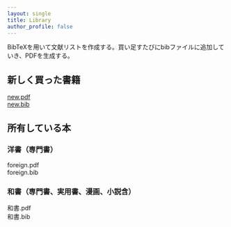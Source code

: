 ```yaml
---
layout: single
title: Library
author_profile: false
---
```

BibTeXを用いて文献リストを作成する。買い足すたびにbibファイルに追加していき、PDFを生成する。

## 新しく買った書籍

<i class="far fa-file-pdf"></i>  <a href = "/bib/new.pdf" >new.pdf</a><br>
<i class="far fa-file-alt"></i>  <a href = "/bib/new.bib" >new.bib</a>


## 所有している本
### 洋書（専門書）
<i class="far fa-file-pdf"></i>  foreign.pdf<br>
<i class="far fa-file-alt"></i>  foreign.bib

### 和書（専門書、実用書、漫画、小説含）
<i class="far fa-file-pdf"></i>  和書.pdf<br>
<i class="far fa-file-alt"></i>  和書.bib



